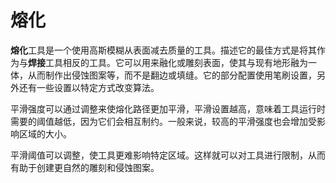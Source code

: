# 熔化

**熔化**工具是一个使用高斯模糊从表面减去质量的工具。描述它的最佳方式是将其作为与**焊接**工具相反的工具。它可以用来融化或雕刻表面，使其与现有地形融为一体，从而制作出侵蚀图案等，而不是翻边或填缝。它的部分配置使用笔刷设置，另外还有一些设置以特定方式改变算法。

平滑强度可以通过调整来使熔化路径更加平滑，平滑设置越高，意味着工具运行时需要的阈值越低，因为它们会相互制约。一般来说，较高的平滑强度也会增加受影响区域的大小。

平滑阈值可以调整，使工具更难影响特定区域。这样就可以对工具进行限制，从而有助于创建更自然的雕刻和侵蚀图案。